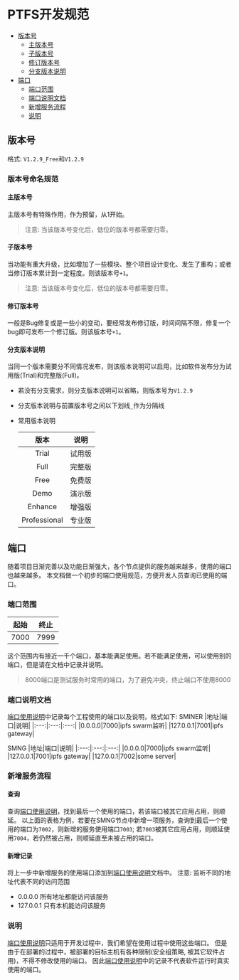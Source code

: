 # PTFS开发规范
- [版本号](#版本号)
    - [主版本号](#主版本号)
    - [子版本号](#子版本号)
    - [修订版本号](#修订版本号)
    - [分支版本说明](#分支版本说明)
- [端口](#端口)
    - [端口范围](#端口范围)
    - [端口说明文档](#端口说明文档)
    - [新增服务流程](#新增服务流程)
    - [说明](#说明)

## 版本号
格式: `V1.2.9_Free`和`V1.2.9`
### 版本号命名规范
#### 主版本号
主版本号有特殊作用，作为预留，从1开始。
> 注意: 当该版本号变化后，低位的版本号都需要归零。
#### 子版本号
当功能有重大升级，比如增加了一些模块、整个项目设计变化、发生了重构；或者当修订版本累计到一定程度。则该版本号`+1`。
> 注意: 当该版本号变化后，低位的版本号都需要归零。
#### 修订版本号
一般是Bug修复或是一些小的变动，要经常发布修订版，时间间隔不限，修复一个bug即可发布一个修订版。则该版本号`+1`。
#### 分支版本说明
当同一个版本需要分不同情况发布，则该版本说明可以启用，比如软件发布分为试用版(Trial)和完整版(Full)。
* 若没有分支需求，则分支版本说明可以省略，则版本号为`V1.2.9`
* 分支版本说明与前置版本号之间以下划线`_`作为分隔线
* 常用版本说明

    |版本|说明|
    |:---:|:---:|
    |Trial|试用版|
    |Full|完整版|
    |Free|免费版|
    |Demo|演示版|
    |Enhance|增强版|
    |Professional|专业版|

## 端口
随着项目日渐完善以及功能日渐强大，各个节点提供的服务越来越多，使用的端口也越来越多。
本文档做一个初步的端口使用规范，方便开发人员查询已使用的端口。

### 端口范围
|起始|终止|
|:---:|:---:|
|7000|7999|
这个范围内有接近一千个端口，基本能满足使用。若不能满足使用，可以使用别的端口，但是请在文档中记录并说明。
> 8000端口是测试服务时常用的端口，为了避免冲突，终止端口不使用8000
 
 ### 端口说明文档
[端口使用说明](http://gitlab.zzb.com/PTFS/docs/wikis/端口使用说明)中记录每个工程使用的端口以及说明，格式如下:
 SMINER
|地址|端口|说明|
|:---:|:---:|:---:|
|0.0.0.0|7000|ipfs swarm监听|
|127.0.0.1|7001|ipfs gateway|

SMNG
|地址|端口|说明|
|:---:|:---:|:---:|
|0.0.0.0|7000|ipfs swarm监听|
|127.0.0.1|7001|ipfs gateway|
|127.0.0.1|7002|some server|

### 新增服务流程
#### 查询
查询[端口使用说明](http://gitlab.zzb.com/PTFS/docs/wikis/端口使用说明)，找到最后一个使用的端口，若该端口被其它应用占用，则顺延。
以上面的表格为例，若要在SMNG节点中新增一项服务，查询到最后一个使用的端口为`7002`，则新增的服务使用端口`7003`; 
若`7003`被其它应用占用，则顺延使用`7004`，若仍然被占用，则顺延直至未被占用的端口。
#### 新增记录
将上一步中新增服务的使用端口添加到[端口使用说明](http://gitlab.zzb.com/PTFS/docs/wikis/端口使用说明)文档中。
注意: 监听不同的地址代表不同的访问范围
- 0.0.0.0 所有地址都能访问该服务
- 127.0.0.1 只有本机能访问该服务

### 说明
[端口使用说明](http://gitlab.zzb.com/PTFS/docs/wikis/端口使用说明)只适用于开发过程中，我们希望在使用过程中使用这些端口。
但是由于在部署的过程中，被部署的目标主机有各种限制(安全组策略, 被其它软件占用)，不得不修改使用的端口。
因此[端口使用说明](http://gitlab.zzb.com/PTFS/docs/wikis/端口使用说明)中的记录不代表软件运行时真实使用的端口。
